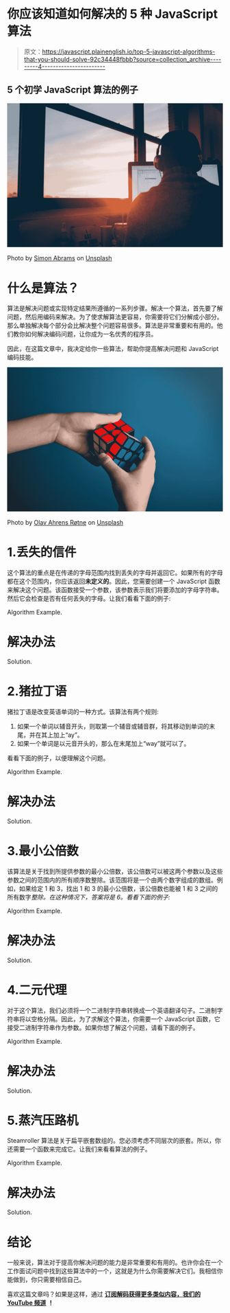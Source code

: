 # 你应该知道如何解决的 5 种 JavaScript 算法

> 原文：<https://javascript.plainenglish.io/top-5-javascript-algorithms-that-you-should-solve-92c34448fbbb?source=collection_archive---------4----------------------->

## 5 个初学 JavaScript 算法的例子

![](img/c116aa865cbe7823cf8e4fafc910a27e.png)

Photo by [Simon Abrams](https://unsplash.com/@flysi3000?utm_source=medium&utm_medium=referral) on [Unsplash](https://unsplash.com?utm_source=medium&utm_medium=referral)

# 什么是算法？

算法是解决问题或实现特定结果所遵循的一系列步骤。解决一个算法，首先要了解问题，然后用编码来解决。为了使求解算法更容易，你需要将它们分解成小部分。那么单独解决每个部分会比解决整个问题容易很多。算法是非常重要和有用的。他们教你如何解决编码问题，让你成为一名优秀的程序员。

因此，在这篇文章中，我决定给你一些算法，帮助你提高解决问题和 JavaScript 编码技能。

![](img/632b02313eab7edce5ac11b60729db0b.png)

Photo by [Olav Ahrens Røtne](https://unsplash.com/@olav_ahrens?utm_source=medium&utm_medium=referral) on [Unsplash](https://unsplash.com?utm_source=medium&utm_medium=referral)

# 1.丢失的信件

这个算法的重点是在传递的字母范围内找到丢失的字母并返回它。如果所有的字母都在这个范围内，你应该返回**未定义的**。因此，您需要创建一个 JavaScript 函数来解决这个问题。该函数接受一个参数，该参数表示我们将要添加的字母字符串。然后它会检查是否有任何丢失的字母。让我们看看下面的例子:

Algorithm Example.

# 解决办法

Solution.

# 2.猪拉丁语

猪拉丁语是改变英语单词的一种方式。该算法有两个规则:

1.  如果一个单词以辅音开头，则取第一个辅音或辅音群，将其移动到单词的末尾，并在其上加上“ay”。
2.  如果一个单词是以元音开头的，那么在末尾加上“way”就可以了。

看看下面的例子，以便理解这个问题。

Algorithm Example.

# 解决办法

Solution.

# 3.最小公倍数

该算法是关于找到所提供参数的最小公倍数，该公倍数可以被这两个参数以及这些参数之间的范围内的所有顺序数整除。该范围将是一个由两个数字组成的数组。例如，如果给定 1 和 3，找出 1 和 3 的最小公倍数，该公倍数也能被 1 和 3 之间的所有数字*整除。在这种情况下，答案将是 6。看看下面的例子:*

Algorithm Example.

# 解决办法

Solution.

# 4.二元代理

对于这个算法，我们必须将一个二进制字符串转换成一个英语翻译句子。二进制字符串将以空格分隔。因此，为了求解这个算法，你需要一个 JavaScript 函数，它接受二进制字符串作为参数。如果你想了解这个问题，请看下面的例子。

Algorithm Example.

# 解决办法

Solution.

# 5.蒸汽压路机

Steamroller 算法是关于扁平嵌套数组的。您必须考虑不同层次的嵌套。所以，你还需要一个函数来完成它。让我们来看看算法的例子。

Algorithm Example.

# 解决办法

Solution.

# 结论

一般来说，算法对于提高你解决问题的能力是非常重要和有用的。也许你会在一个工作面试问题中找到这些算法中的一个，这就是为什么你需要解决它们。我相信你能做到，你只需要相信自己。

喜欢这篇文章吗？如果是这样，通过 [**订阅解码获得更多类似内容，我们的 YouTube 频道**](https://www.youtube.com/channel/UCtipWUghju290NWcn8jhyAw) **！**